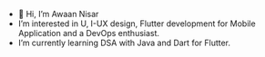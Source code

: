 - 👋 Hi, I’m Awaan Nisar
- I’m interested in U, I-UX design, Flutter development for Mobile Application and a DevOps enthusiast. 
- I’m currently learning DSA with Java and Dart for Flutter.

<!---
awaan05/awaan05 is a ✨ special ✨ repository because its `README.md` (this file) appears on your GitHub profile.
You can click the Preview link to take a look at your changes.
--->
